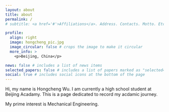 ```yaml
---
layout: about
title: about
permalink: /
# subtitle: <a href='#'>Affiliations</a>. Address. Contacts. Motto. Etc.

profile:
  align: right
  image: hongcheng_pic.jpg
  image_circular: false # crops the image to make it circular
  more_info: >
    <p>Beijing, China</p>

news: false # includes a list of news items
selected_papers: false # includes a list of papers marked as "selected={true}"
social: true # includes social icons at the bottom of the page
---
```


Hi, my name is Hongcheng Wu. I am currently a high school student at Beijing Acadamy. This is a page dedicated to record my acdamic journey.

My prime interest is Mechanical Engineering.
